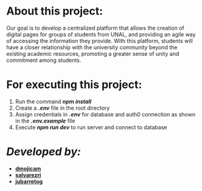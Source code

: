 # About this project:
Our goal is to develop a centralized platform that allows the creation of digital pages for groups of students from UNAL, and providing an agile way of accessing the information they provide. With this platform, students will have a closer relationship with the university community beyond the existing academic resources, promoting a greater sense of unity and commitment among students.

# For executing this project:
1. Run the command ***npm install***
2. Create a ***.env*** file in the root directory
3. Assign credentials in ***.env*** for database and auth0 connection as shown in the ***.env.example*** file
4. Execute ***npm run dev*** to run server and connect to database

# ***Developed by:***
* **[dmojicam](https://github.com/dmojicam)**
* **[salvarezri](https://github.com/salvarezri)**
* **[jubarretog](https://github.com/jubarretog)**
